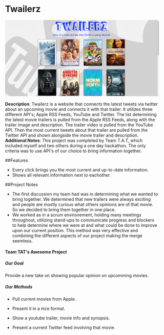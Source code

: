# Twailerz 

![Twailerz](/img/twailerzscreenshot.png)

**Description**: Twailerz is a website that connects the latest tweets via twitter about an upcoming 
movie and connects it with that trailer. It utilizes three different API's; Apple RSS Feeds, YouTube and Twitter. 
The list determining the latest movie trailers is pulled from the Apple RSS Feeds, along with the trailer image and description. The trailer video is pulled from the YouTube API. Then the most current tweets about that 
trailer are pulled from the Twitter API and shown alongside the movie trailer and description.<br>
**Additional Notes**: This project was completed by Team T.A.T, which included myself and two others during a one day hackathon. The only criteria was to use API's of our choice to bring information together.

##Features
* Every click brings you the most current and up-to-date information.
* Shows all relevant information next to eachother.

##Project Notes
  * The first discussion my team had was in determining what we wanted to bring together. We determined 
    that new trailers were always exciting and people are mostly curious what others opinions are of
    that movie. So we decided to bring them together in one place.
  * We worked as in a scrum environement, holding many meetings throughout,  utilizing stand-ups to communicate progress and     blockers to help determine where we were at and what could be done to improve upon our current position. This method was     very effective and combining the different aspects of our project making the merge seemless.


<h4>Team TAT's Awesome Project</h4>
<h5>Our Goal</h5>
Provide a new take on showing popular opinion on upcomming movies.
<h5>Our Methods</h5>

- Pull current movies from Apple.

- Present it in a nice format.

- Show a youtube trailer, movie info and synopsis.

- Present a current Twitter feed involving that movie.
